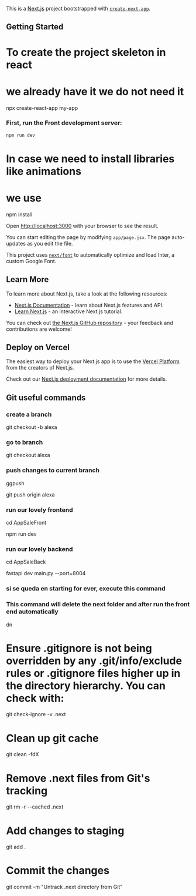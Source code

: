 This is a [Next.js](https://nextjs.org/) project bootstrapped
with [`create-next-app`](https://github.com/vercel/next.js/tree/canary/packages/create-next-app).

## Getting Started

# To create the project skeleton in react

# we already have it we do not need it

npx create-react-app my-app

### First, run the Front development server:

```bash
npm run dev
```

# In case we need to install libraries like animations

# we use

npm install <name-of-library>

Open [http://localhost:3000](http://localhost:3000) with your browser to see the result.

You can start editing the page by modifying `app/page.jsx`. The page auto-updates as you edit the file.

This project uses [`next/font`](https://nextjs.org/docs/basic-features/font-optimization) to automatically optimize and
load Inter, a custom Google Font.

## Learn More

To learn more about Next.js, take a look at the following resources:

- [Next.js Documentation](https://nextjs.org/docs) - learn about Next.js features and API.
- [Learn Next.js](https://nextjs.org/learn) - an interactive Next.js tutorial.

You can check out [the Next.js GitHub repository](https://github.com/vercel/next.js/) - your feedback and contributions
are welcome!

## Deploy on Vercel

The easiest way to deploy your Next.js app is to use
the [Vercel Platform](https://vercel.com/new?utm_medium=default-template&filter=next.js&utm_source=create-next-app&utm_campaign=create-next-app-readme)
from the creators of Next.js.

Check out our [Next.js deployment documentation](https://nextjs.org/docs/deployment) for more details.

## Git useful commands

### create a branch

git checkout -b alexa

### go to branch

git checkout alexa

### push changes to current branch

ggpush

git push origin alexa

### run our lovely frontend

cd AppSaleFront

npm run dev

### run our lovely backend

cd AppSaleBack

fastapi dev main.py --port=8004

### si se queda en starting for ever, execute this command

### This command will delete the next folder and after run the front end automatically

dn

# Ensure .gitignore is not being overridden by any .git/info/exclude rules or .gitignore files higher up in the directory hierarchy. You can check with:

git check-ignore -v .next

# Clean up git cache

git clean -fdX

# Remove .next files from Git's tracking

git rm -r --cached .next

# Add changes to staging

git add .

# Commit the changes

git commit -m "Untrack .next directory from Git"
